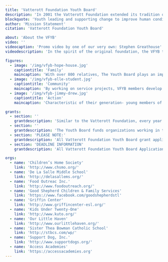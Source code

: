 ```yaml
---
title: 'Vatterott Foundation Youth Board'
description: 'In 2001 the Vatterott Foundation extended its tradition of giving by forming the Vatterott Foundation Youth Board (VFYB). The Youth Board is comprised of Vatterott descendants aged 13 to 30 who are interested in giving back to their community in the spirit of their ancestors.'
blockquote: 'Youth leading and supporting change to improve human conditions, all for the greater glory of God!'
author: 'Mission Statement'
citation: 'Vatterott Foundation Youth Board'

about: 'About the VFYB'
video: ''
videocaption: 'Promo video by one of our very own: Stephen Greathouse'
videodescription: 'In the spirit of the original foundation, the VFYB takes a unique approach to their grant making. The VFYB focuses on three core aspects of charity: family, community and active participation.'

figures: 
  - image: '/img/vfyb-hope-house.jpg'
    captiontitle: 'Family'
    maincaption: 'With over 800 relatives, The Youth Board plays an important role in uniting young Vatterott cousins in the mission and values of their ancestors.'
  - image: '/img/vfyb-elle-student.jpg'
    captiontitle: 'Community'
    maincaption: 'By working on service projects, VFYB members develop the skills and compassion to truly learn how their grants are helping the community. The VFYB members practicing youth philanthropy hold the promise that young people, working in partnership with adults, can lead to improved human conditions.'
  - image: '/img/vfyb-jimmy-drew.jpg'
    captiontitle: 'Action'
    maincaption: 'Characteristic of their generation- young members of the Vatterott family dedicate their time in not only choosing and funding charities but also participate in service projects themselves.'

grants:
  - section: ''
    grantdescription: 'Similar to the Vatterott Foundation, every year the VFYB receives and reviews proposals; visits selected agencies and votes on the allocation of grant money.'
  - section: ''
    grantdescription: 'The Youth Board funds organizations working in the Foundation’s Focus Areas, based on specific goals and strategies outlined by the programs.'
  - section: 'PLEASE NOTE:'
    grantdescription: 'All Vatterott Foundation Youth Board grant applications are issued by invitation only. Please do not send grant applications without solicitation from the VFYB. Application instructions will be included with the invitation.'
  - section: 'DEADLINE INFORMATION'
    grantdescription: 'All Vatterott Foundation Youth Board Applications must be submitted before April 7th, 2017.  Funding decisions are made in June.'

orgs:
  - name: 'Children’s Home Society'
    link: 'http://www.chsmo.org/'
  - name: 'De La Salle Middle School'
    link: 'http://delasallems.org/'
  - name: 'Food Outreac Inc.'
    link: 'http://www.foodoutreach.org/'
  - name: 'Good Shepherd Children & Family Services'
    link: 'https://www.facebook.com/goodshepherdstl'
  - name: 'Griffin Center'
    link: 'http://www.griffincenter-esl.org/'
  - name: 'Kids Under Twenty-One'
    link: 'http://www.kuto.org/'
  - name: 'Our Little Haven'
    link: 'http://www.ourlittlehaven.org/'
  - name: 'Sister Thea Bowman Catholic School'
    link: 'http://stbcs.com/wp/'
  - name: 'Support Dog, Inc.'
    link: 'http://www.supportdogs.org/'
  - name: 'Access Academies'
    link: 'https://accessacademies.org'
---
```


<!-- # Vatterott Foundation Youth Board

 In 2001 the Vatterott Foundation extended its tradition of giving by forming the Vatterott Foundation Youth Board (VFYB). The Youth Board is comprised of Vatterott descendants aged 13 to 30 who are interested in giving back to their community in the spirit of their ancestors.

Youth leading and supporting change to improve human conditions, all for the greater glory of God!

<div>
    <p class="author">Mission Statement</p>
    <p class="citation-title">Vatterott Foundation Youth Board</p>
</div>  -->

<!-- ## About The VFYB -->

<!-- <section id="vfyb-about">
        <h2 class="page-section-header">About the VFYB</h2>
        <figure>
          <iframe
            src="https://player.vimeo.com/video/73003706"
            width="640"
            height="360"
            frameborder="0"
            webkitallowfullscreen
            mozallowfullscreen
            allowfullscreen
          ></iframe>
          <figcaption class="video-caption">
            Promo video by one of our very own: Stephen Greathouse
          </figcaption>
        </figure>
        <p>
          In the spirit of the original foundation, the VFYB takes a unique
          approach to their grant making. The VFYB focuses on three core aspects
          of charity: family, community and active participation.
        </p> 
        <div class="figures">
          <figure>
            <img src="~assets/images/vfyb-hope-house.jpg" alt="VFYB Family" />
            <figcaption>
              <h3 class="figure-header">Family</h3>
              <p>
                With over 800 relatives, The Youth Board plays an important role
                in uniting young Vatterott cousins in the mission and values of
                their ancestors.
              </p>
            </figcaption>
          </figure>
          <figure>
            <img
              src="~assets/images/vfyb-elle-student.jpg"
              alt="VFYB Community" 
            />
            <figcaption>
              <h3 class="figure-caption">Community</h3>
              <p>
                By working on service projects, VFYB members develop the skills
                and compassion to truly learn how their grants are helping the
                community. The VFYB members practicing youth philanthropy hold
                the promise that young people, working in partnership with
                adults, can lead to improved human conditions.
              </p>
            </figcaption>
          </figure>
          <figure>
            <img src="~assets/images/vfyb-jimmy-drew.jpg" alt="VFYB Action" />
            <figcaption>
              <h3 class="figure-caption">Action</h3>
              <p>
                Characteristic of their generation- young members of the
                Vatterott family dedicate their time in not only choosing and
                funding charities but also participate in service projects
                themselves.
              </p>
            </figcaption>
          </figure>
        </div>
      </section> -->


